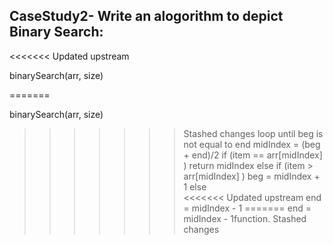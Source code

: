 ## CaseStudy2- Write an alogorithm to depict Binary Search:
<<<<<<< Updated upstream
 
binarySearch(arr, size)

=======

binarySearch(arr, size)
>>>>>>> Stashed changes
		   loop until beg is not equal to end
    midIndex = (beg + end)/2
    if (item == arr[midIndex] )
        return midIndex
    else if (item > arr[midIndex] ) 
        beg = midIndex + 1
    else                       
<<<<<<< Updated upstream
        end = midIndex - 1
=======
        end = midIndex - 1function.
>>>>>>> Stashed changes
